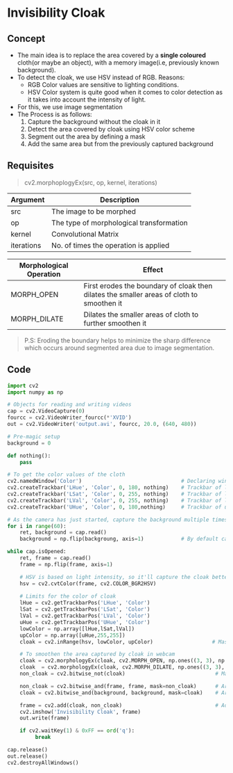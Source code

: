 # Invisibility Cloak
## Concept
- The main idea is to replace the area covered by a **single coloured** cloth(or maybe an object), with a memory image(i.e, previously known background).
- To detect the cloak, we use HSV instead of RGB. Reasons:
    * RGB Color values are sensitive to lighting conditions.
    * HSV Color system is quite good when it comes to color detection as it takes into account the intensity of light.
- For this, we use image segmentation
- The Process is as follows:
    1. Capture the background without the cloak in it
    2. Detect the area covered by cloak using HSV color scheme
    3. Segment out the area by defining a mask
    4. Add the same area but from the previously captured background
    
## Requisites
> cv2.morphoplogyEx(src, op, kernel, iterations)

|Argument|Description|
| ------ | --------- |
| src | The image to be morphed |
| op| The type of morphological transformation |
| kernel | Convolutional Matrix |
| iterations | No. of times the operation is applied |

| Morphological Operation | Effect |
| ----------------------- | ------ |
| MORPH_OPEN | First erodes the boundary of cloak then dilates the smaller areas of cloth to smoothen it |
| MORPH_DILATE | Dilates the smaller areas of cloth to further smoothen it |

> P.S: Eroding the boundary helps to minimize the sharp difference which occurs around segmented area due to image segmentation.

## Code

```python
import cv2
import numpy as np

# Objects for reading and writing videos
cap = cv2.VideoCapture(0)
fourcc = cv2.VideoWriter_fourcc(*'XVID')
out = cv2.VideoWriter('output.avi', fourcc, 20.0, (640, 480))

# Pre-magic setup
background = 0

def nothing():
    pass

# To get the color values of the cloth
cv2.namedWindow('Color')                                # Declaring window for trackbar
cv2.createTrackbar('LHue', 'Color', 0, 180, nothing)    # Trackbar of lower hue
cv2.createTrackbar('LSat', 'Color', 0, 255, nothing)    # Trackbar of lower saturation
cv2.createTrackbar('LVal', 'Color', 0, 255, nothing)    # Trackbar of lower value
cv2.createTrackbar('UHue', 'Color', 0, 180,nothing)     # Trackbar of upper hue

# As the camera has just started, capture the background multiple times to get a stable shot
for i in range(60):
    ret, background = cap.read()
    background = np.flip(backgroung, axis=1)            # By default camera captures laterally inverted image

while cap.isOpened:
    ret, frame = cap.read()
    frame = np.flip(frame, axis=1)

    # HSV is based on light intensity, so it'll capture the cloak better as compared to RGB
    hsv = cv2.cvtColor(frame, cv2.COLOR_BGR2HSV)
    
    # Limits for the color of cloak
    lHue = cv2.getTrackbarPos('LHue', 'Color')
    lSat = cv2.getTrackbarPos('LSat', 'Color')
    lVal = cv2.getTrackbarPos('LVal', 'Color')
    uHue = cv2.getTrackbarPos('UHue', 'Color')
    lowColor = np.array([lHue,lSat,lVal])
    upColor = np.array([uHue,255,255])
    cloak = cv2.inRange(hsv, lowColor, upColor)                   # Mask to capture the area of cloak

    # To smoothen the area captured by cloak in webcam
    cloak = cv2.morphologyEx(cloak, cv2.MORPH_OPEN, np.ones((3, 3), np.uint8))
    cloak  = cv2.morphologyEx(cloak, cv2.MORPH_DILATE, np.ones((3, 3), np.uint8))
    non_cloak = cv2.bitwise_not(cloak)                             # Mask to capture area not covered by cloak

    non_cloak = cv2.bitwise_and(frame, frame, mask=non_cloak)      # Area not covered by cloak
    cloak = cv2.bitwise_and(background, background, mask=cloak)    # Area covered by cloak

    frame = cv2.add(cloak, non_cloak)                              # Adding both the areas for the magical effect
    cv2.imshow('Invisibility Cloak', frame)
    out.write(frame)

    if cv2.waitKey(1) & 0xFF == ord('q'):
         break

cap.release()
out.release()
cv2.destroyAllWindows()
```

